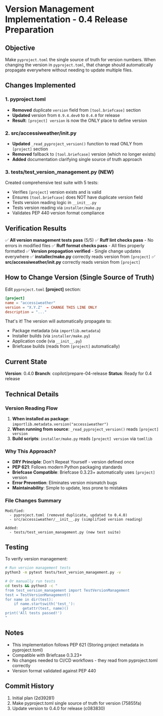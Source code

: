 # Version Management Implementation - 0.4 Release Preparation

## Objective
Make `pyproject.toml` the single source of truth for version numbers. When changing the version in `pyproject.toml`, that change should automatically propagate everywhere without needing to update multiple files.

## Changes Implemented

### 1. pyproject.toml
- **Removed** duplicate `version` field from `[tool.briefcase]` section
- **Updated** version from `0.9.4.dev0` to `0.4.0` for release
- **Result**: `[project] version` is now the ONLY place to define version

### 2. src/accessiweather/__init__.py
- **Updated** `_read_pyproject_version()` function to read ONLY from `[project]` section
- **Removed** fallback to `[tool.briefcase]` version (which no longer exists)
- **Added** documentation clarifying single source of truth approach

### 3. tests/test_version_management.py (NEW)
Created comprehensive test suite with 5 tests:
- Verifies `[project]` version exists and is valid
- Ensures `[tool.briefcase]` does NOT have duplicate version field
- Tests version reading logic in `__init__.py`
- Tests version reading via `installer/make.py`
- Validates PEP 440 version format compliance

## Verification Results

✅ **All version management tests pass** (5/5)
✅ **Ruff lint checks pass** - No errors in modified files
✅ **Ruff format checks pass** - All files properly formatted
✅ **Version propagation verified** - Single change updates everywhere
✅ **installer/make.py** correctly reads version from `[project]`
✅ **src/accessiweather/__init__.py** correctly reads version from `[project]`

## How to Change Version (Single Source of Truth)

Edit `pyproject.toml` **[project]** section:

```toml
[project]
name = "accessiweather"
version = "X.Y.Z"  ← CHANGE THIS LINE ONLY
description = "..."
```

That's it! The version will automatically propagate to:
- Package metadata (via `importlib.metadata`)
- Installer builds (via `installer/make.py`)
- Application code (via `__init__.py`)
- Briefcase builds (reads from `[project]` automatically)

## Current State

**Version**: 0.4.0
**Branch**: copilot/prepare-04-release
**Status**: Ready for 0.4 release

## Technical Details

### Version Reading Flow

1. **When installed as package**: `importlib.metadata.version("accessiweather")`
2. **When running from source**: `_read_pyproject_version()` reads `[project] version`
3. **Build scripts**: `installer/make.py` reads `[project] version` via `tomllib`

### Why This Approach?

- **DRY Principle**: Don't Repeat Yourself - version defined once
- **PEP 621**: Follows modern Python packaging standards
- **Briefcase Compatible**: Briefcase 0.3.23+ automatically uses `[project]` version
- **Error Prevention**: Eliminates version mismatch bugs
- **Maintainability**: Simple to update, less prone to mistakes

### File Changes Summary

```
Modified:
  - pyproject.toml (removed duplicate, updated to 0.4.0)
  - src/accessiweather/__init__.py (simplified version reading)

Added:
  - tests/test_version_management.py (new test suite)
```

## Testing

To verify version management:

```bash
# Run version management tests
python3 -m pytest tests/test_version_management.py -v

# Or manually run tests
cd tests && python3 -c "
from test_version_management import TestVersionManagement
test = TestVersionManagement()
for name in dir(test):
    if name.startswith('test_'):
        getattr(test, name)()
print('All tests passed!')
"
```

## Notes

- This implementation follows PEP 621 (Storing project metadata in pyproject.toml)
- Compatible with Briefcase 0.3.23+
- No changes needed to CI/CD workflows - they read from pyproject.toml correctly
- Version format validated against PEP 440

## Commit History

1. Initial plan (2d39281)
2. Make pyproject.toml single source of truth for version (75855fa)
3. Update version to 0.4.0 for release (c083830)

